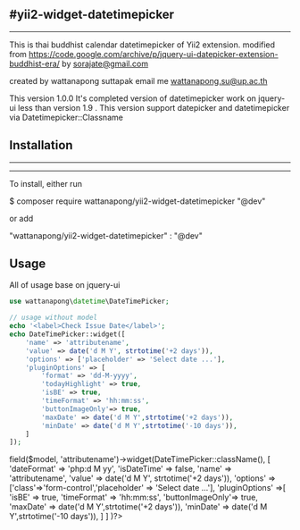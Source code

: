 #yii2-widget-datetimepicker
--------------
--------------

This is thai buddhist calendar datetimepicker of Yii2 extension.
modified from https://code.google.com/archive/p/jquery-ui-datepicker-extension-buddhist-era/
by sorajate@gmail.com

created by wattanapong suttapak
email me wattanapong.su@up.ac.th

This version 1.0.0
It's completed version of datetimepicker work on jquery-ui less than version 1.9 .
This version support datepicker and datetimepicker via Datetimepicker::Classname

## Installation
--------------
--------------

To install, either run

$ composer require wattanapong/yii2-widget-datetimepicker "@dev"

or add

"wattanapong/yii2-widget-datetimepicker" : "@dev"

## Usage
All of usage base on jquery-ui

```php
use wattanapong\datetime\DateTimePicker;

// usage without model
echo '<label>Check Issue Date</label>';
echo DateTimePicker::widget([
	'name' => 'attributename', 
	'value' => date('d M Y', strtotime('+2 days')),
	'options' => ['placeholder' => 'Select date ...'],
	'pluginOptions' => [
		'format' => 'dd-M-yyyy',
		'todayHighlight' => true,
		'isBE' => true,	
		'timeFormat' => 'hh:mm:ss',
		'buttonImageOnly'=> true,
		'maxDate' => date('d M Y',strtotime('+2 days')),
		'minDate' => date('d M Y',strtotime('-10 days')),
	]
]);
```

<?= $form->field($model, 'attributename')->widget(DateTimePicker::className(),
    [
    	'dateFormat' => 'php:d M yy',
		'isDateTime' => false,
		'name' => 'attributename',
		'value' => date('d M Y', strtotime('+2 days')),
		'options' => ['class'=>'form-control','placeholder' => 'Select date ...'],
		'pluginOptions' =>[
			'isBE' => true,	
			'timeFormat' => 'hh:mm:ss',
			'buttonImageOnly'=> true,
			'maxDate' => date('d M Y',strtotime('+2 days')),
			'minDate' => date('d M Y',strtotime('-10 days')),
		]
   	]
)?>
```